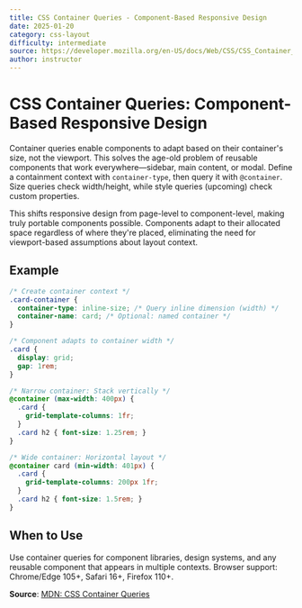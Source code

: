 ```yaml
---
title: CSS Container Queries - Component-Based Responsive Design
date: 2025-01-20
category: css-layout
difficulty: intermediate
source: https://developer.mozilla.org/en-US/docs/Web/CSS/CSS_Container_Queries
author: instructor
---
```


# CSS Container Queries: Component-Based Responsive Design

Container queries enable components to adapt based on their container's size, not the viewport. This solves the age-old problem of reusable components that work everywhere—sidebar, main content, or modal. Define a containment context with `container-type`, then query it with `@container`. Size queries check width/height, while style queries (upcoming) check custom properties.

This shifts responsive design from page-level to component-level, making truly portable components possible. Components adapt to their allocated space regardless of where they're placed, eliminating the need for viewport-based assumptions about layout context.

## Example

```css
/* Create container context */
.card-container {
  container-type: inline-size; /* Query inline dimension (width) */
  container-name: card; /* Optional: named container */
}

/* Component adapts to container width */
.card {
  display: grid;
  gap: 1rem;
}

/* Narrow container: Stack vertically */
@container (max-width: 400px) {
  .card {
    grid-template-columns: 1fr;
  }
  .card h2 { font-size: 1.25rem; }
}

/* Wide container: Horizontal layout */
@container card (min-width: 401px) {
  .card {
    grid-template-columns: 200px 1fr;
  }
  .card h2 { font-size: 1.5rem; }
}
```

## When to Use

Use container queries for component libraries, design systems, and any reusable component that appears in multiple contexts. Browser support: Chrome/Edge 105+, Safari 16+, Firefox 110+.

**Source**: [MDN: CSS Container Queries](https://developer.mozilla.org/en-US/docs/Web/CSS/CSS_Container_Queries)
